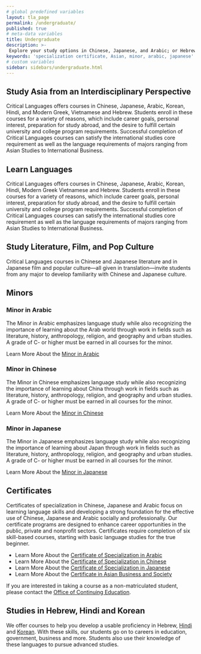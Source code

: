 ```yaml
---
# global predefined variables
layout: tla_page
permalink: /undergraduate/
published: true
# meta-data variables
title: Undergraduate
description: >-
 Explore your study options in Chinese, Japanese, and Arabic; or Hebrew, Hindiand Korean, at Temple University’s College of Liberal Arts.
keywords: 'specialization certificate, Asian, minor, arabic, japanese'
# custom variables
sidebar: sidebars/undergraduate.html  
---
```

## Study Asia from an Interdisciplinary Perspective
Critical Languages offers courses in Chinese, Japanese, Arabic, Korean, Hindi, and Modern Greek, Vietnamese and Hebrew. Students enroll in these courses for a variety of reasons, which include career goals, personal interest, preparation for study abroad, and the desire to fulfill certain university and college program requirements. Successful completion of Critical Languages courses can satisfy the international studies core requirement as well as the language requirements of majors ranging from Asian Studies to International Business.

## Learn Languages 
Critical Languages offers courses in Chinese, Japanese, Arabic, Korean, Hindi, Modern Greek Vietnamese and Hebrew. Students enroll in these courses for a variety of reasons, which include career goals, personal interest, preparation for study abroad, and the desire to fulfill certain university and college program requirements. Successful completion of Critical Languages courses can satisfy the international studies core requirement as well as the language requirements of majors ranging from Asian Studies to International Business.

## Study Literature, Film, and Pop Culture 
Critical Languages courses in Chinese and Japanese literature and in Japanese film and popular culture—all given in translation—invite students from any major to develop familiarity with Chinese and Japanese culture.

## Minors

### Minor in Arabic
The Minor in Arabic emphasizes language study while also recognizing the importance of learning about the Arab world through work in fields such as literature, history, anthropology, religion, and geography and urban studies. A grade of C- or higher must be earned in all courses for the minor.

Learn More About the [Minor in Arabic](http://bulletin.temple.edu/undergraduate/liberal-arts/arabic/arabic-minor/)

### Minor in Chinese
The Minor in Chinese emphasizes language study while also recognizing the importance of learning about China through work in fields such as literature, history, anthropology, religion, and geography and urban studies. A grade of C- or higher must be earned in all courses for the minor.

Learn More About the [Minor in Chinese](http://bulletin.temple.edu/undergraduate/liberal-arts/chinese/minor-chinese/)

### Minor in Japanese
The Minor in Japanese emphasizes language study while also recognizing the importance of learning about Japan through work in fields such as literature, history, anthropology, religion, and geography and urban studies. A grade of C- or higher must be earned in all courses for the minor.

Learn More About the [Minor in Japanese](http://bulletin.temple.edu/undergraduate/liberal-arts/japanese/minor-japanese/)

## Certificates
Certificates of specialization in Chinese, Japanese and Arabic focus on learning language skills and developing a strong foundation for the effective use of Chinese, Japanese and Arabic socially and professionally. Our certificate programs are designed to enhance career opportunities in the public, private and nonprofit sectors. Certificates require completion of six skill-based courses, starting with basic language studies for the true beginner.

 - Learn More About the [Certificate of Specialization in Arabic](http://bulletin.temple.edu/undergraduate/liberal-arts/certificate-programs/certificate-arabic/)<br>
 - Learn More About the [Certificate of Specialization in Chinese](http://bulletin.temple.edu/undergraduate/liberal-arts/certificate-programs/certificate-chinese/)<br>
 - Learn More About the [Certificate of Specialization in Japanese](http://bulletin.temple.edu/undergraduate/liberal-arts/certificate-programs/certificate-japanese/)<br>
 - Learn More About the [Certificate in Asian Business and Society](http://bulletin.temple.edu/undergraduate/liberal-arts/certificate-programs/certificate-asian-business-society/)<br>

If you are interested in taking a course as a non-matriculated student, please contact the [Office of Continuing Education](http://www.temple.edu/academics/continuing-education).

## Studies in Hebrew, Hindi and Korean
We offer courses to help you develop a usable proficiency in Hebrew, [Hindi](https://bulletin.temple.edu/undergraduate/courses/hin/) and [Korean](https://bulletin.temple.edu/undergraduate/courses/krn/). With these skills, our students go on to careers in education, government, business and more. Students also use their knowledge of these languages to pursue advanced studies.

